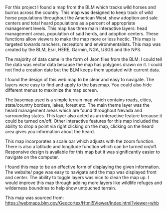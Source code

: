 For this project I found a map from the BLM which tracks wild horses and burros across the country. This map was designed to keep track of wild horse populations throughout the American West, show adoption and sale centers and total heard populations as a percent of appropriate management levels.
This map has three main interactive layers: head management areas, population of said herds, and adoption centers. These functions allow viewers to make the map more or less hectic. This map is targeted towards ranchers, recreators and environmentalists. This map was created by the BLM, Esri, HERE, Garmin, NGA, USGS and the NPS.

The majority of data came in the form of Json files from the BLM.  I could tell the data was vector data because the map has polygons drawn on it. I could not find a creation date but the BLM keeps them updated with current data.

I found the design of this web map to be clear and easy to navigate. The layers were easy to find and apply to the basemap. You could also hide different menus to maximize the map screen.

The basemap used is a simple terrain map which contains roads, cities, state/country borders, lakes, forest etc. The main theme layer was the heard management areas which are found throughout Nevada and surrounding states. This layer also acted as an interactive feature because it could be turned on/off. Other interactive features for this map included the ability to drop a point via right clicking on the map, clicking on the heard area gives you information about the heard.

This map incorporates a scale bar which adjusts with the zoom function. There is also a latitude and longitude function which can be turned on/off. Responsive design is available for this map but it was significantly easier to navigate on the computer.

I found this map to be an effective form of displaying the given information. The website/ page was easy to navigate and the map was displayed front and center. The ability to toggle layers was nice to clean the map up. I would improve this map through adding more layers like wildlife refuges and wilderness boundries to help show untouched terrain.

This map was sourced from: https://webmaps.blm.gov/Geocortex/Html5Viewer/Index.html?viewer=whb
